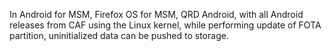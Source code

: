 In Android for MSM, Firefox OS for MSM, QRD Android, with all Android releases from CAF using the Linux kernel, while performing update of FOTA partition, uninitialized data can be pushed to storage.